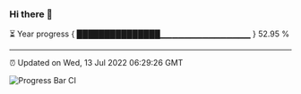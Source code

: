 ### Hi there 👋

⏳ Year progress { ███████████████▁▁▁▁▁▁▁▁▁▁▁▁▁▁▁ } 52.95 %

---

⏰ Updated on Wed, 13 Jul 2022 06:29:26 GMT

![Progress Bar CI](https://github.com/ZhaoGui/ZhaoGui/workflows/Progress%20Bar%20CI/badge.svg)

